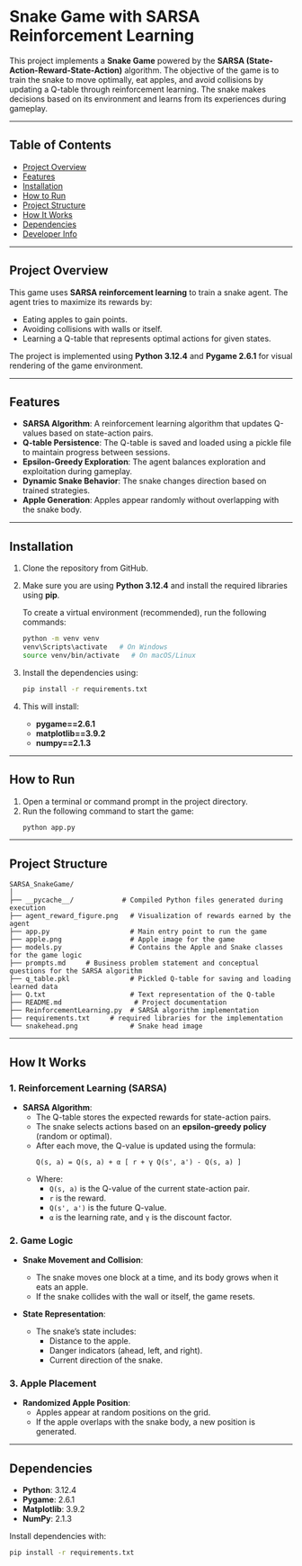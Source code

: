 # Snake Game with SARSA Reinforcement Learning

This project implements a **Snake Game** powered by the **SARSA (State-Action-Reward-State-Action)** algorithm. The objective of the game is to train the snake to move optimally, eat apples, and avoid collisions by updating a Q-table through reinforcement learning. The snake makes decisions based on its environment and learns from its experiences during gameplay.

---

## Table of Contents
- [Project Overview](#project-overview)  
- [Features](#features)  
- [Installation](#installation)  
- [How to Run](#how-to-run)  
- [Project Structure](#project-structure)  
- [How It Works](#how-it-works)  
- [Dependencies](#dependencies)  
- [Developer Info](#developer-info)  

---

## Project Overview
This game uses **SARSA reinforcement learning** to train a snake agent. The agent tries to maximize its rewards by:
- Eating apples to gain points.
- Avoiding collisions with walls or itself.
- Learning a Q-table that represents optimal actions for given states.

The project is implemented using **Python 3.12.4** and **Pygame 2.6.1** for visual rendering of the game environment.

---

## Features
- **SARSA Algorithm**: A reinforcement learning algorithm that updates Q-values based on state-action pairs.
- **Q-table Persistence**: The Q-table is saved and loaded using a pickle file to maintain progress between sessions.
- **Epsilon-Greedy Exploration**: The agent balances exploration and exploitation during gameplay.
- **Dynamic Snake Behavior**: The snake changes direction based on trained strategies.
- **Apple Generation**: Apples appear randomly without overlapping with the snake body.

---

## Installation
1. Clone the repository from GitHub.
2. Make sure you are using **Python 3.12.4** and install the required libraries using **pip**.
   
   To create a virtual environment (recommended), run the following commands:
   ```bash
   python -m venv venv
   venv\Scripts\activate   # On Windows
   source venv/bin/activate   # On macOS/Linux
   ```

3. Install the dependencies using:
   ```bash
   pip install -r requirements.txt
   ```

4. This will install:
   - **pygame==2.6.1**
   - **matplotlib==3.9.2**
   - **numpy==2.1.3**

---

## How to Run
1. Open a terminal or command prompt in the project directory.
2. Run the following command to start the game:
   ```bash
   python app.py
   ```

---

## Project Structure
```
SARSA_SnakeGame/
│
├── __pycache__/            # Compiled Python files generated during execution
├── agent_reward_figure.png   # Visualization of rewards earned by the agent
├── app.py                    # Main entry point to run the game
├── apple.png                 # Apple image for the game
├── models.py                 # Contains the Apple and Snake classes for the game logic
├── prompts.md     # Business problem statement and conceptual questions for the SARSA algorithm
├── q_table.pkl               # Pickled Q-table for saving and loading learned data
├── Q.txt                     # Text representation of the Q-table
├── README.md                  # Project documentation
├── ReinforcementLearning.py  # SARSA algorithm implementation
├── requirements.txt     # required libraries for the implementation
└── snakehead.png             # Snake head image
```

---

## How It Works

### 1. **Reinforcement Learning (SARSA)**
- **SARSA Algorithm**:  
   - The Q-table stores the expected rewards for state-action pairs.
   - The snake selects actions based on an **epsilon-greedy policy** (random or optimal).
   - After each move, the Q-value is updated using the formula:  
     ```
     Q(s, a) = Q(s, a) + α [ r + γ Q(s', a') - Q(s, a) ]
     ```  
   - Where:
     - `Q(s, a)` is the Q-value of the current state-action pair.
     - `r` is the reward.
     - `Q(s', a')` is the future Q-value.
     - `α` is the learning rate, and `γ` is the discount factor.


### 2. **Game Logic**
- **Snake Movement and Collision**:  
   - The snake moves one block at a time, and its body grows when it eats an apple.
   - If the snake collides with the wall or itself, the game resets.

- **State Representation**:  
   - The snake’s state includes:
     - Distance to the apple.
     - Danger indicators (ahead, left, and right).
     - Current direction of the snake.

### 3. **Apple Placement**
- **Randomized Apple Position**:  
   - Apples appear at random positions on the grid.
   - If the apple overlaps with the snake body, a new position is generated.

---

## Dependencies
- **Python**: 3.12.4 
- **Pygame**: 2.6.1 
- **Matplotlib**: 3.9.2 
- **NumPy**: 2.1.3 

Install dependencies with:
```bash
pip install -r requirements.txt
```

